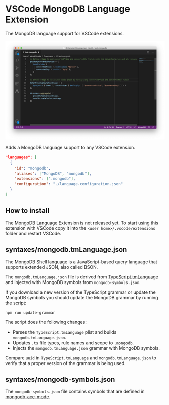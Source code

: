 # VSCode MongoDB Language Extension

The MongoDB language support for VSCode extensions.

![example](./example.png)

Adds a MongoDB language support to any VSCode extension.

```json
"languages": [
  {
    "id": "mongodb",
    "aliases": ["MongoDB", "mongodb"],
    "extensions": [".mongodb"],
    "configuration": "./language-configuration.json"
  }
]
```

## How to install

The MongoDB Language Extension is not released yet. To start using this extension with VSCode copy it into the `<user home>/.vscode/extensions` folder and restart VSCode.

## syntaxes/mongodb.tmLanguage.json

The MongoDB Shell language is a JavaScript-based query language that supports extended JSON, also called BSON.

The `mongodb.tmLanguage.json` file is derived from [TypeScript.tmLanguage](https://github.com/Microsoft/TypeScript-TmLanguage/blob/master/TypeScript.tmLanguage) and injected with MongoDB symbols from `mongodb-symbols.json`.

If you download a new version of the TypeScript grammar or update the MongoDB symbols you should update the MongoDB grammar by running the script:

```bash
npm run update-grammar
```

The script does the following changes:

- Parses the `TypeScript.tmLanguage` plist and builds `mongodb.tmLanguage.json`.
- Updates `.ts` file types, rule names and scope to `.mongodb`.
- Injects the `mongodb.tmLanguage.json` grammar with MongoDB symbols.

Compare `uuid` in `TypeScript.tmLanguage` and `mongodb.tmLanguage.json` to verify that a proper version of the grammar is being used.

## syntaxes/mongodb-symbols.json

The `mongodb-symbols.json` file contains symbols that are defined in [mongodb-ace-mode](https://github.com/mongodb-js/ace-mode/blob/master/index.js#L63-L263).
